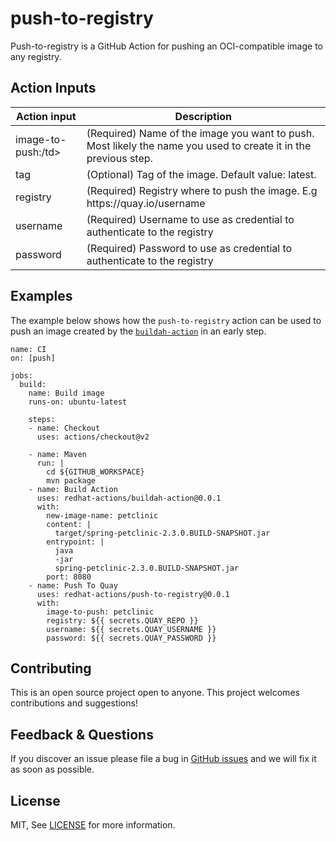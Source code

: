 # push-to-registry

Push-to-registry is a GitHub Action for pushing an OCI-compatible image to any registry.

## Action Inputs

<table>
  <thead>
    <tr>
      <th>Action input</th>
      <th>Description</th>
    </tr>
  </thead>

  <tr>
    <td>image-to-push:/td>
    <td>(Required) Name of the image you want to push. Most likely the name you used to create it in the previous step.</td>
  </tr>

  <tr>
    <td>tag</td>
    <td>(Optional) Tag of the image. Default value: latest.</td>
  </tr>

  <tr>
    <td>registry</td>
    <td>(Required) Registry where to push the image. E.g https://quay.io/username</td>
  </tr>

  <tr>
    <td>username</td>
    <td>(Required) Username to use as credential to authenticate to the registry</td>
  </tr>

  <tr>
    <td>password</td>
    <td>(Required) Password to use as credential to authenticate to the registry</td>
  </tr>
</table>

## Examples

The example below shows how the `push-to-registry` action can be used to push an image created by the [`buildah-action`](https://github.com/redhat-actions/buildah-action) in an early step.

```
name: CI
on: [push]

jobs:
  build:
    name: Build image
    runs-on: ubuntu-latest

    steps:
    - name: Checkout
      uses: actions/checkout@v2

    - name: Maven
      run: |
        cd ${GITHUB_WORKSPACE}
        mvn package
    - name: Build Action
      uses: redhat-actions/buildah-action@0.0.1
      with:
        new-image-name: petclinic
        content: |
          target/spring-petclinic-2.3.0.BUILD-SNAPSHOT.jar
        entrypoint: |
          java    
          -jar
          spring-petclinic-2.3.0.BUILD-SNAPSHOT.jar
        port: 8080
    - name: Push To Quay
      uses: redhat-actions/push-to-registry@0.0.1
      with:
        image-to-push: petclinic
        registry: ${{ secrets.QUAY_REPO }}
        username: ${{ secrets.QUAY_USERNAME }}
        password: ${{ secrets.QUAY_PASSWORD }}
```


## Contributing

This is an open source project open to anyone. This project welcomes contributions and suggestions!

## Feedback & Questions

If you discover an issue please file a bug in [GitHub issues](https://github.com/redhat-actions/push-to-registry/issues) and we will fix it as soon as possible.

## License

MIT, See [LICENSE](https://github.com/redhat-actions/push-to-registry/blob/main/LICENSE.md) for more information.